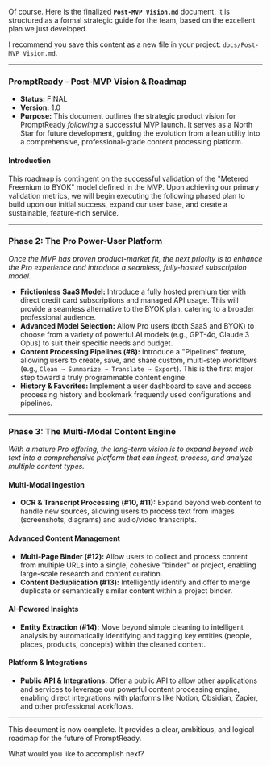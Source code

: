Of course. Here is the finalized **`Post-MVP Vision.md`** document. It is structured as a formal strategic guide for the team, based on the excellent plan we just developed.

I recommend you save this content as a new file in your project: `docs/Post-MVP Vision.md`.

---

### **PromptReady - Post-MVP Vision & Roadmap**

*   **Status:** FINAL
*   **Version:** 1.0
*   **Purpose:** This document outlines the strategic product vision for PromptReady *following* a successful MVP launch. It serves as a North Star for future development, guiding the evolution from a lean utility into a comprehensive, professional-grade content processing platform.

#### **Introduction**

This roadmap is contingent on the successful validation of the "Metered Freemium to BYOK" model defined in the MVP. Upon achieving our primary validation metrics, we will begin executing the following phased plan to build upon our initial success, expand our user base, and create a sustainable, feature-rich service.

---

### **Phase 2: The Pro Power-User Platform**

*Once the MVP has proven product-market fit, the next priority is to enhance the Pro experience and introduce a seamless, fully-hosted subscription model.*

*   **Frictionless SaaS Model:** Introduce a fully hosted premium tier with direct credit card subscriptions and managed API usage. This will provide a seamless alternative to the BYOK plan, catering to a broader professional audience.
*   **Advanced Model Selection:** Allow Pro users (both SaaS and BYOK) to choose from a variety of powerful AI models (e.g., GPT-4o, Claude 3 Opus) to suit their specific needs and budget.
*   **Content Processing Pipelines (#8):** Introduce a "Pipelines" feature, allowing users to create, save, and share custom, multi-step workflows (e.g., `Clean → Summarize → Translate → Export`). This is the first major step toward a truly programmable content engine.
*   **History & Favorites:** Implement a user dashboard to save and access processing history and bookmark frequently used configurations and pipelines.

---

### **Phase 3: The Multi-Modal Content Engine**

*With a mature Pro offering, the long-term vision is to expand beyond web text into a comprehensive platform that can ingest, process, and analyze multiple content types.*

#### **Multi-Modal Ingestion**
*   **OCR & Transcript Processing (#10, #11):** Expand beyond web content to handle new sources, allowing users to process text from images (screenshots, diagrams) and audio/video transcripts.

#### **Advanced Content Management**
*   **Multi-Page Binder (#12):** Allow users to collect and process content from multiple URLs into a single, cohesive "binder" or project, enabling large-scale research and content curation.
*   **Content Deduplication (#13):** Intelligently identify and offer to merge duplicate or semantically similar content within a project binder.

#### **AI-Powered Insights**
*   **Entity Extraction (#14):** Move beyond simple cleaning to intelligent analysis by automatically identifying and tagging key entities (people, places, products, concepts) within the cleaned content.

#### **Platform & Integrations**
*   **Public API & Integrations:** Offer a public API to allow other applications and services to leverage our powerful content processing engine, enabling direct integrations with platforms like Notion, Obsidian, Zapier, and other professional workflows.

---

This document is now complete. It provides a clear, ambitious, and logical roadmap for the future of PromptReady.

What would you like to accomplish next?